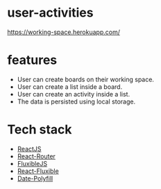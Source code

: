 # user-activities

https://working-space.herokuapp.com/

# features

- User can create boards on their working space.
- User can create a list inside a board.
- User can create an activity inside a list.
- The data is persisted using local storage.

# Tech stack

- [ReactJS](https://github.com/facebook/react)
- [React-Router](https://github.com/ReactTraining/react-router)
- [FluxibleJS](https://github.com/aprilmintacpineda/fluxible-js)
- [React-Fluxible](https://github.com/aprilmintacpineda/react-fluxible)
- [Date-Polyfill](https://github.com/aprilmintacpineda/date-polyfill)
